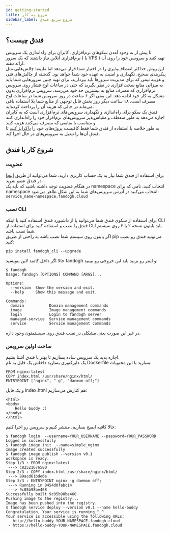 ```yaml
---
id: getting-started
title: شروع به کار
sidebar_label: شروع سریع فندق
---
```



## فندق چیست؟

تا پیش از به وجود آمدن سکو‌های نرم‌افزاری، کابران برای راه‌اندازی یک سرویس نرم‌افزاری آنلاین نیاز داشتند که یک سرور ( یا VPS ) تهیه کنند و سرویس خود را روی آن ارائه دهند.\
این روش حداکثر انعطاف‌پذیری را در اختیار شما قرار می‌دهد اما طبیعتا چالش‌هایی مثل پیکربندی صحیح، نگهداری و امنیت به عهده خود شما خواهد بود. گذشته از چالش‌های فنی و هزینه تیمی که برای مدیریت سرور‌ها باید بپردازید، برای تهیه چنین سرو‌رهایی شما باید به میزانی منابع سخت‌افزاری در نظر بگیرید که حتی در ساعات اوج فشار روی سرویس نرم‌افزاری که مصرف منابع به بیشترین حد خود می‌رسد، سرویس نرم‌افزاری بدون مشکل به کار خود ادامه دهد. این یعنی اگر ۶ ساعت در روز سرویس شما در ساعات اوج مصرف است، ۱۸ ساعت دیگر روز بخش قابل توجهی از منابع شما بلا استفاده باقی می‌ماند در حالی که هزینه آن را پرداخت کرده‌اید.\
فندق یک سکو برای راه‌اندازی و نگهداری سرویس‌های نرم‌افزاری است که به کابران اجازه می‌دهد به طور منعطف و مقیاس‌پذیر سرویس‌های نرم‌افزار خود را راه‌اندازی کنند و متناسب با منابعی که مصرف می‌کنند هزینه کنند.\
به طور خلاصه با استفاده از فندق شما فقط کافیست پروژه‌های خود را [داکرایز کنید](https://hackernoon.com/how-to-dockerize-any-application-b60ad00e76da) تا فندق آن‌ها را تبدیل به سرویس‌های در حال اجرا کند.

## شروع کار با فندق

### عضویت

برای استفاده از فندق شما نیاز به یک حساب کاربری دارید، شما می‌توانید از طریق   [اینجا](https://fandogh.cloud)  در فندق عضو شوید.\
در هنگام عضویت توجه داشته باشید که باید یک namespace انتخاب کنید، نامی که برای namespace انتخاب می‌کنید در آدرس سرویس‌های شما به این شکل ظاهر می‌شود:  ‌‍\
`service_name-namespace.fandogh.cloud`


### نصب CLI

 برای استفاده از سکوی فندق شما می‌توانید یا از داشبورد فندق استفاده کنید یا اینکه CLI فندق را نصب و استفاده کنید.برای استفاده از CLI ‌باید پایتون نسخه ۲ یا ۳ روی سیستم شما نصب باشد.\
اگر پایتون روی سیستم شما نصب باشه به راحتی از طریق pip می‌تونید فندق رو نصب کنید:
```
pip install fandogh_cli --upgrade
```
حالا اگر داخل کامند لاین بنویسید fandogh و اینتر رو بزنید باید این خروجی رو ببینید:
```
$ fandogh
Usage: fandogh [OPTIONS] COMMAND [ARGS]...

Options:
  --version  Show the version and exit.
  --help     Show this message and exit.

Commands:
  domain           Domain management commands
  image            Image management commands
  login            Login to fandogh server
  managed-service  Service management commands
  service          Service management commands
```

در غیر این صورت یعنی مشکلی در نصب فندق روی سیستمتون وجود داره.

### ساخت اولین سرویس
اجازه بدید یک سرویس ساده بسازیم تا بهتر با فندق آشنا بشیم.\
یک دایرکتوری بسازید داخلش یک فایل به نام Dockerfile بسازید با این محتویات:
```
FROM nginx:latest
COPY index.html /usr/share/nginx/html/
ENTRYPOINT ["nginx", "-g", "daemon off;"]
```
و یک فایل index.html هم کنارش می‌سازیم:
```
<html>
<body>
	Hello buddy :)
</body>
</html>
```
حالا کافیه ایمیج بسازیم، منتشر کنیم و سرویس رو اجرا کنیم:
```
$ fandogh login  --username=YOUR_USERNAME --password=YOUR_PASSWORD
Logged in successfully
$ fandogh image init  --name=simple_nginx
Image created successfully
$ fandogh image publish --version v0.1
workspace is ready.
Step 1/3 : FROM nginx:latest
 ---> c82521676580
Step 2/3 : COPY index.html /usr/share/nginx/html/
 ---> 89acd61bde6e
Step 3/3 : ENTRYPOINT nginx -g daemon off;
 ---> Running in 0454d0fabc14
 ---> 9c05b98be468
Successfully built 9c05b98be468
Pushing image to the registry...
Image has been pushed into the registry.
$ fandogh service deploy --version v0.1 --name hello-buddy
Congratulation, Your service is running ^_^
Your service is accessible using the following URLs:
 - http://hello-buddy-YOUR-NAMESPACE.fandogh.cloud
 - https://hello-buddy-YOUR-NAMESPACE.fandogh.cloud

```
